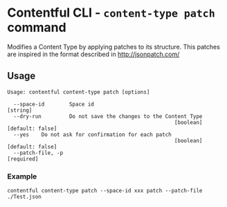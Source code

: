 # Contentful CLI - `content-type patch` command

Modifies a Content Type by applying patches to its structure. This patches are inspired in the format described
in http://jsonpatch.com/

## Usage
```
Usage: contentful content-type patch [options]

  --space-id        Space id                                            [string]
  --dry-run         Do not save the changes to the Content Type
                                                      [boolean] [default: false]
  --yes    Do not ask for confirmation for each patch
                                                      [boolean] [default: false]
  --patch-file, -p                                                    [required]
```

### Example

```shell
contentful content-type patch --space-id xxx patch --patch-file ./Test.json
```

